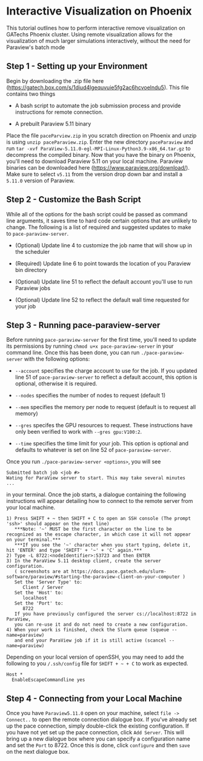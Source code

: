 # Interactive Visualization on Phoenix
This tutorial outlines how to perform interactive remove visualization on GATechs Phoenix cluster.
Using remote visualization allows for the visualization of much larger simulations interactively, without the need for Paraview's batch mode

## Step 1 - Setting up your Environment
Begin by downloading the .zip file here (https://gatech.box.com/s/1diud4lgequvuie5fg2ac6hcvoelndu5).
This file contains two things

- A bash script to automate the job submission process and provide instructions for remote connection.

- A prebuilt Paraview 5.11 binary

Place the file `paceParview.zip` in you scratch direction on Phoenix and unzip is using `unzip paceParaview.zip`.
Enter the new directory `paceParaview` and run `tar -xvf ParaView-5.11.0-egl-MPI-Linux-Python3.9-x86_64.tar.gz` to decompress the compiled binary.
Now that you have the binary on Phoenix, you'll need to download Paraview 5.11 on your local machine.
Paraview binaries can be downloaded here (https://www.paraview.org/download/).
Make sure to select `v5.11` from the version drop down bar and install a `5.11.0` version of Paraview.

## Step 2 - Customize the Bash Script
While all of the options for the bash script could be passed as command line arguments, it saves time to hard code certain options that are unlikely to change.
The following is a list of required and suggested updates to make to `pace-paraview-server`.

- (Optional) Update line 4 to customize the job name that will show up in the scheduler

- (Required) Update line 6 to point towards the location of you Paraview bin directory

- (Optional) Update line 51 to reflect the default account you'll use to run Paraview jobs

- (Optional) Update line 52 to reflect the default wall time requested for your job

## Step 3 - Running pace-paraview-server
Before running `pace-paraview-server` for the first time, you'll need to update its permissions by running `chmod u+x pace-paraview-server` in your command line.
Once this has been done, you can run `./pace-paraview-server` with the following options:

- `--account` specifies the charge account to use for the job.
If you updated line 51 of `pace-paraview-server` to reflect a default account, this option is optional, otherwise it is required.

- `--nodes` specifies the number of nodes to request (default 1)

- `--mem` specifies the memory per node to request (default is to request all memory)

- `--gres` specifes the GPU resources to request. 
These instructions have only been verified to work with `--gres gpu:V100:2`.

- `--time` specifies the time limit for your job.
This option is optional and defaults to whatever is set on line 52 of `pace-paraview-server`.

Once you run `./pace-paraview-server <options>`, you will see

```
Submitted batch job <job #>
Wating for ParaView server to start. This may take several minutes  ...
```

in your terminal.
Once the job starts, a dialogue containing the following instructions will appear detailing how to connect to the remote server from your local machine.

```
1) Press SHIFT + ~ then SHIFT + C to open an SSH console (The prompt 'ssh>' should appear on the next line)
   ***Note: '~' MUST be the first character on the line to be recognized as the escape character, in which case it will not appear on your terminal.***
   ***If you see the '~' character when you start typing, delete it, hit 'ENTER' and type 'SHIFT' + '~' + 'C' again.***
2) Type -L 8722:<nodeIdentifier>:53723 and then ENTER
3) In the ParaView 5.11 desktop client, create the server configuration.  
   ( screenshots are at https://docs.pace.gatech.edu/slurm-software/paraview/#starting-the-paraview-client-on-your-computer )
   Set the 'Server Type' to:
      Client / Server
   Set the 'Host' to:
      localhost
   Set the 'Port' to:
      8722
   If you have previously configured the server cs://localhost:8722 in ParaView, 
   you can re-use it and do not need to create a new configuration.  
4) When your work is finished, check the Slurm queue (squeue --name=paraview) 
   and end your ParaView job if it is still active (scancel --name=paraview)
```

Depending on your local version of openSSH, you may need to add the following to you `/.ssh/config` file for `SHIFT + ~ + C` to work as expected.

```
Host *
  EnableEscapeCommandline yes
```

## Step 4 - Connecting from your Local Machine
Once you have `Paraview5.11.0` open on your machine, select `file -> Connect..` to open the remote connection dialogue box.
If you've already set up the pace connection, simply double-click the existing configuration.
If you have not yet set up the pace connection, click `Add Server`. 
This will bring up a new dialogue box where you can specify a configuration name and set the `Port` to 8722.
Once this is done, click `configure` and then `save` on the next dialogue box.